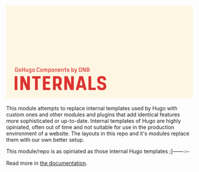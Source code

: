 ![](header-card.png)

This module attempts to replace internal templates used by Hugo with custom ones and other modules and plugins that add identical features more sophisticated or up-to-date. Internal templates of Hugo are highly opiniated, often out of time and not suitable for use in the production environment of a website. The layouts in this repo and it's modules replace them with our own better setup.

This module/repo is as opiniated as those internal Hugo templates ;]&mdash;&mdash;&#x0E5B;

Read more in [the documentation](https://kollitsch.dev/components/hugo-internals/).

